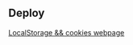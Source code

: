 ## Deploy
<a href="https://rafael2026.github.io/frontend/LocalStorage y cookies">LocalStorage && cookies webpage</a>
